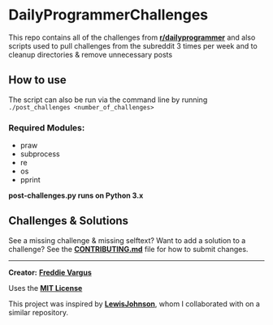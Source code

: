 # DailyProgrammerChallenges

This repo contains all of the challenges from [**r/dailyprogrammer**](http://reddit.com/r/dailyprogrammer) and also scripts used to pull challenges from the subreddit 3 times per week and to cleanup directories & remove unnecessary posts

## How to use
The script can also be run via the command line by running `./post_challenges <number_of_challenges>`

### Required Modules:
- praw
- subprocess
- re
- os
- pprint

**post-challenges.py runs on Python 3.x**


## Challenges & Solutions

See a missing challenge & missing selftext? Want to add a solution to a challenge? See the [**CONTRIBUTING.md**](https://github.com/FreddieV4/DailyProgrammerChallenges/blob/master/CONTRIBUTING.md) file for how to submit changes.

-------------------------------------
**Creator:** [**Freddie Vargus**](http://github.com/FreddieV4)

Uses the [**MIT License**](https://github.com/FreddieV4/DailyProgrammerChallenges/blob/master/LICENSE)

This project was inspired by [**LewisJohnson**](https://github.com/LewisJohnson/dailyprogrammer), whom I collaborated with on a similar repository.
